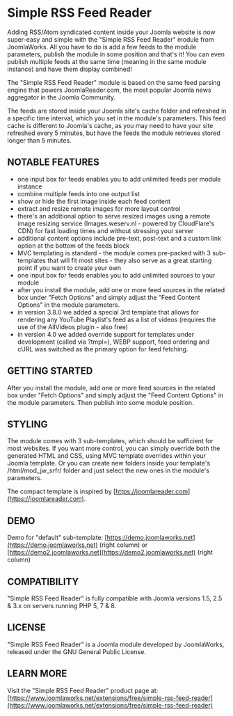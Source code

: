 Simple RSS Feed Reader
======================

Adding RSS/Atom syndicated content inside your Joomla website is now super-easy and simple with the "Simple RSS Feed Reader" module from JoomlaWorks. All you have to do is add a few feeds to the module parameters, publish the module in some position and that's it!
You can even publish multiple feeds at the same time (meaning in the same module instance) and have them display combined!

The "Simple RSS Feed Reader" module is based on the same feed parsing engine that powers JoomlaReader.com, the most popular Joomla news aggregator in the Joomla Community.

The feeds are stored inside your Joomla site's cache folder and refreshed in a specific time interval, which you set in the module's parameters. This feed cache is different to Joomla's cache, as you may need to have your site refreshed every 5 minutes, but have the feeds the module retrieves stored longer than 5 minutes.


## NOTABLE FEATURES
- one input box for feeds enables you to add unlimited feeds per module instance
- combine multiple feeds into one output list
- show or hide the first image inside each feed content
- extract and resize remote images for more layout control
- there's an additional option to serve resized images using a remote image resizing service (Images.weserv.nl - powered by CloudFlare's CDN) for fast loading times and without stressing your server
- additional content options include pre-text, post-text and a custom link option at the bottom of the feeds block
- MVC templating is standard - the module comes pre-packed with 3 sub-templates that will fit most sites - they also serve as a great starting point if you want to create your own
- one input box for feeds enables you to add unlimited sources to your module
- after you install the module, add one or more feed sources in the related box under "Fetch Options" and simply adjust the "Feed Content Options" in the module parameters.
- in version 3.8.0 we added a special 3rd template that allows for rendering any YouTube Playlist's feed as a list of videos (requires the use of the AllVideos plugin - also free)
- in version 4.0 we added override support for templates under development (called via ?tmpl=), WEBP support, feed ordering and cURL was switched as the primary option for feed fetching.


## GETTING STARTED
After you install the module, add one or more feed sources in the related box under "Fetch Options" and simply adjust the "Feed Content Options" in the module parameters. Then publish into some module position.


## STYLING
The module comes with 3 sub-templates, which should be sufficient for most websites. If you want more control, you can simply override both the generated HTML and CSS, using MVC template overrides within your Joomla template. Or you can create new folders inside your template's /html/mod_jw_srfr/ folder and just select the new ones in the module's parameters.

The compact template is inspired by [https://joomlareader.com](https://joomlareader.com).


## DEMO
Demo for "default" sub-template: [https://demo.joomlaworks.net](https://demo.joomlaworks.net) (right column) or [https://demo2.joomlaworks.net](https://demo2.joomlaworks.net) (right column)


## COMPATIBILITY
"Simple RSS Feed Reader" is fully compatible with Joomla versions 1.5, 2.5 & 3.x on servers running PHP 5, 7 & 8.


## LICENSE
"Simple RSS Feed Reader" is a Joomla module developed by JoomlaWorks, released under the GNU General Public License.


## LEARN MORE
Visit the "Simple RSS Feed Reader" product page at: [https://www.joomlaworks.net/extensions/free/simple-rss-feed-reader](https://www.joomlaworks.net/extensions/free/simple-rss-feed-reader)
